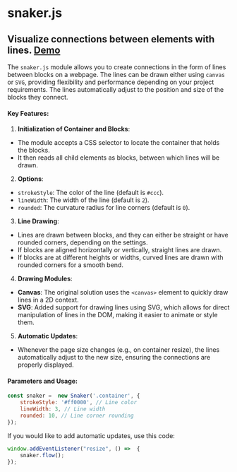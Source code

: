
# snaker.js
Visualize connections between elements with lines.
[Demo](https://ivankoboichuk.github.io/snaker.js/)
 ---
The `snaker.js` module allows you to create connections in the form of lines between blocks on a webpage. The lines can be drawn either using `canvas` or `SVG`, providing flexibility and performance depending on your project requirements. The lines automatically adjust to the position and size of the blocks they connect.
#### Key Features:
1.  **Initialization of Container and Blocks**:
- The module accepts a CSS selector to locate the container that holds the blocks.
- It then reads all child elements as blocks, between which lines will be drawn.
2.  **Options**:
-  `strokeStyle`: The color of the line (default is `#ccc`).
-  `lineWidth`: The width of the line (default is `2`).
-  `rounded`: The curvature radius for line corners (default is `0`).
3.  **Line Drawing**:
- Lines are drawn between blocks, and they can either be straight or have rounded corners, depending on the settings.
- If blocks are aligned horizontally or vertically, straight lines are drawn.
- If blocks are at different heights or widths, curved lines are drawn with rounded corners for a smooth bend.
4.  **Drawing Modules**:
-  **Canvas**: The original solution uses the `<canvas>` element to quickly draw lines in a 2D context.
-  **SVG**: Added support for drawing lines using SVG, which allows for direct manipulation of lines in the DOM, making it easier to animate or style them.
5.  **Automatic Updates**:
- Whenever the page size changes (e.g., on container resize), the lines automatically adjust to the new size, ensuring the connections are properly displayed.
#### Parameters and Usage:
```javascript
const snaker =  new Snaker('.container', {
	strokeStyle: '#ff0000', // Line color
	lineWidth: 3, // Line width
	rounded: 10, // Line corner rounding
});
```
If you would like to add automatic updates, use this code:
```javascript
window.addEventListener("resize", () =>  {
	snaker.flow();
});
```